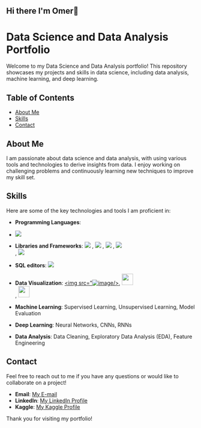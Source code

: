 ## Hi there I'm Omer👋

# Data Science and Data Analysis Portfolio

Welcome to my Data Science and Data Analysis portfolio! This repository showcases my projects and skills in data science, including data analysis, machine learning, and deep learning.

## Table of Contents
- [About Me](#about-me)
- [Skills](#skills)
- [Contact](#contact)

## About Me
I am passionate about data science and data analysis, with using various tools and technologies to derive insights from data. 
I enjoy working on challenging problems and continuously learning new techniques to improve my skill set.

## Skills

Here are some of the key technologies and tools I am proficient in:

- **Programming Languages**:
- <a href="#" target="_blank"><img src="https://img.shields.io/badge/Python-3776AB?style=for-the-badge&logo=python&logoColor=white"/></a><br/>

 
- **Libraries and Frameworks**:
    <a href="#" target="_blank"><img src="https://img.shields.io/badge/pandas-%23150458.svg?style=for-the-badge&logo=pandas&logoColor=white"/></a>
,   <a href="#" target="_blank"><img src="https://img.shields.io/badge/numpy-%23013243.svg?style=for-the-badge&logo=numpy&logoColor=white"/></a>
,   <a href="#" target="_blank"><img src="https://img.shields.io/badge/scikit--learn-%23F7931E.svg?style=for-the-badge&logo=scikit-learn&logoColor=white"/></a>
,   <a href="#" target="_blank"><img src="https://img.shields.io/badge/TensorFlow-%23FF6F00.svg?style=for-the-badge&logo=TensorFlow&logoColor=white"/></a>  
,   <a href="#" target="_blank"><img src="https://img.shields.io/badge/Keras-%23D00000.svg?style=for-the-badge&logo=Keras&logoColor=white "/></a>

- **SQL editors**:
    <a href="#" target="_blank"><img src="https://img.shields.io/badge/PostgreSQL-316192?style=for-the-badge&logo=postgresql&logoColor=white"/></a>

- **Data Visualization**: <a href="https://www.microsoft.com/tr-tr/power-platform/products/power-bi" target="_blank"><img src="![image](https://github.com/OmerKuruDs/OmerKuruDs/assets/141873196/6097c712-a848-41be-a256-d34146a869a4)/></a>,   <a href="#" target="_blank"> <img src="https://matplotlib.org/stable/_static/logo2_compressed.svg"  height="30"/></a><br/>
,   <a href="#" target="_blank"> <img src="https://seaborn.pydata.org/_static/logo-wide-lightbg.svg" height="30"/></a>

 
- **Machine Learning**: Supervised Learning, Unsupervised Learning, Model Evaluation
  
- **Deep Learning**: Neural Networks, CNNs, RNNs
  
- **Data Analysis**: Data Cleaning, Exploratory Data Analysis (EDA), Feature Engineering

## Contact
Feel free to reach out to me if you have any questions or would like to collaborate on a project!

- **Email**: [My E-mail](mailto:omerkurudatasc@gmail.com)
- **LinkedIn**: [My LinkedIn Profile](https://www.linkedin.com/in/omerkuruds/)
- **Kaggle**: [My Kaggle Profile](https://www.kaggle.com/omrkuru)

Thank you for visiting my portfolio!

